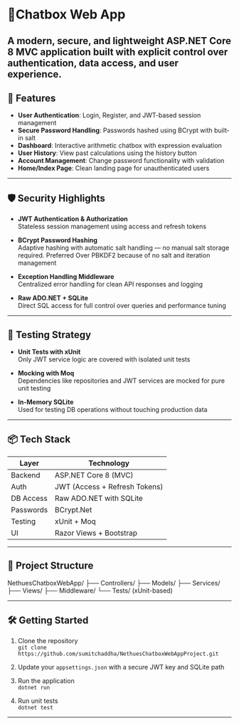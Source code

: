 # 🔐Chatbox Web App

A modern, secure, and lightweight ASP.NET Core 8 MVC application built with explicit control over authentication, data access, and user experience.
---

## 🚀 Features

- **User Authentication**: Login, Register, and JWT-based session management
- **Secure Password Handling**: Passwords hashed using BCrypt with built-in salt
- **Dashboard**: Interactive arithmetic chatbox with expression evaluation
- **User History**: View past calculations using the history button
- **Account Management**: Change password functionality with validation
- **Home/Index Page**: Clean landing page for unauthenticated users

---

## 🛡️ Security Highlights

- **JWT Authentication & Authorization**  
  Stateless session management using access and refresh tokens

- **BCrypt Password Hashing**  
  Adaptive hashing with automatic salt handling — no manual salt storage required. Preferred Over PBKDF2 because of no salt  and iteration management

- **Exception Handling Middleware**  
  Centralized error handling for clean API responses and logging

- **Raw ADO.NET + SQLite**  
  Direct SQL access for full control over queries and performance tuning

---

## 🧪 Testing Strategy

- **Unit Tests with xUnit**  
  Only JWT service logic are covered with isolated unit tests

- **Mocking with Moq**  
  Dependencies like repositories and JWT services are mocked for pure unit testing

- **In-Memory SQLite**  
  Used for testing DB operations without touching production data

---

## 📦 Tech Stack

| Layer       | Technology                     |
|------------|---------------------------------|
| Backend     | ASP.NET Core 8 (MVC)           |
| Auth        | JWT (Access + Refresh Tokens)  |
| DB Access   | Raw ADO.NET with SQLite        |
| Passwords   | BCrypt.Net                     |
| Testing     | xUnit + Moq                    |
| UI          | Razor Views + Bootstrap        |

---

## 📁 Project Structure
NethuesChatboxWebApp/ ├── Controllers/ ├── Models/ ├── Services/ ├── Views/ ├── Middleware/ └── Tests/ (xUnit-based)

---

## 🛠️ Getting Started

1. Clone the repository  
   `git clone https://github.com/sumitchaddha/NethuesChatboxWebAppProject.git`

2. Update your `appsettings.json` with a secure JWT key and SQLite path

3. Run the application  
   `dotnet run`

4. Run unit tests  
   `dotnet test`
   
---
